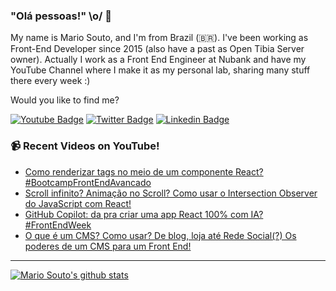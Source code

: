 ### "Olá pessoas!" \o/ 👋

My name is Mario Souto, and I'm from Brazil (🇧🇷). I've been working as Front-End Developer since 2015 (also have a past as Open Tibia Server owner). Actually I work as a Front End Engineer at Nubank and have my YouTube Channel where I make it as my personal lab, sharing many stuff there every week :)

Would you like to find me?

[![Youtube Badge](https://img.shields.io/badge/-Youtube-FF0000?style=flat-square&labelColor=FF0000&logo=youtube&logoColor=white&link=https://youtube.com/c/DevSoutinho)](https://youtube.com/c/DevSoutinho)
[![Twitter Badge](https://img.shields.io/badge/-Twitter-1ca0f1?style=flat-square&labelColor=1ca0f1&logo=twitter&logoColor=white&link=https://twitter.com/omariosouto)](https://twitter.com/omariosouto)
[![Linkedin Badge](https://img.shields.io/badge/-LinkedIn-blue?style=flat-square&logo=Linkedin&logoColor=white&link=https://www.linkedin.com/in/omariosouto)](https://www.linkedin.com/in/omariosouto)

### 📹 Recent Videos on YouTube!

<!-- YOUTUBE:START -->
- [Como renderizar tags no meio de um componente React? #BootcampFrontEndAvancado](https://www.youtube.com/watch?v=dA6EW4FmjbI)
- [Scroll infinito? Animação no Scroll? Como usar o Intersection Observer do JavaScript com React!](https://www.youtube.com/watch?v=lrot_otx2tA)
- [GitHub Copilot: da pra criar uma app React 100% com IA? #FrontEndWeek](https://www.youtube.com/watch?v=K-32h6oSgpg)
- [O que é um CMS? Como usar? De blog, loja até Rede Social(?) Os poderes de um CMS para um Front End!](https://www.youtube.com/watch?v=IZi6nogysRM)
<!-- YOUTUBE:END -->

____


[![Mario Souto's github stats](https://github-readme-stats.vercel.app/api?username=omariosouto&theme=dark&show_icons=true&count_private=true)](https://github.com/felipefialho)
